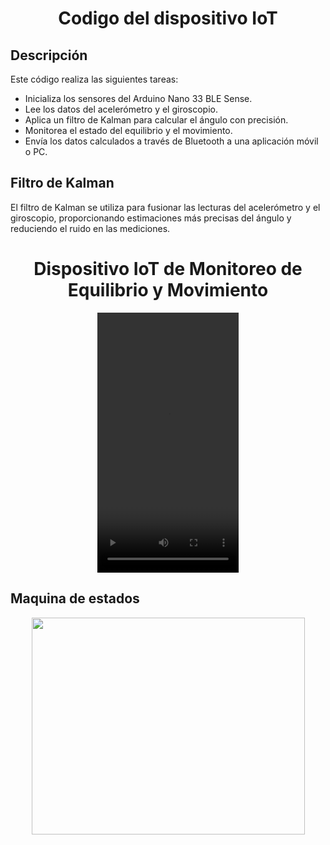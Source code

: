 <div align="Center">
  <h1 align="Center">Codigo del dispositivo IoT</h1>
  <p float="left">
  </p>
</div>

## Descripción
Este código realiza las siguientes tareas:

- Inicializa los sensores del Arduino Nano 33 BLE Sense.
- Lee los datos del acelerómetro y el giroscopio.
- Aplica un filtro de Kalman para calcular el ángulo con precisión.
- Monitorea el estado del equilibrio y el movimiento.
- Envía los datos calculados a través de Bluetooth a una aplicación móvil o PC.

## Filtro de Kalman
El filtro de Kalman se utiliza para fusionar las lecturas del acelerómetro y el giroscopio, proporcionando estimaciones más precisas del ángulo y reduciendo el ruido en las mediciones.

<center>
  <h1>Dispositivo IoT de Monitoreo de Equilibrio y Movimiento</h1>
  
  <video src="https://github.com/chesusar/app-puntillas/assets/133507131/c614b8c2-d482-485f-80f9-662d0921a47c" width="226" height="416"/> 
</center>


## Maquina de estados
<div align="Center">
  <p float="left">
    <img src="https://github.com/chesusar/app-puntillas/blob/serial/sensor/codigo/maquina%20de%20estados.png" width="437" height="347">
  </p>
</div>

